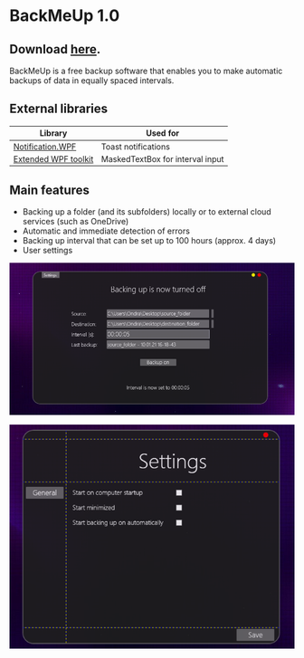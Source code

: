 # BackMeUp 1.0

## Download [here](https://www.mediafire.com/file/hw6ufri2cn75mek/BackMeUp_1.0.rar/file).

BackMeUp is a free backup software that enables you to make automatic backups of data in equally spaced intervals.

## External libraries

| Library  | Used for |
| ------------- | ------------- |
| [Notification.WPF](https://github.com/Federerer/Notifications.Wpf) | Toast notifications |
| [Extended WPF toolkit](https://github.com/xceedsoftware/wpftoolkit/) | MaskedTextBox for interval input |


## Main features

* Backing up a folder (and its subfolders) locally or to external cloud services (such as OneDrive)
* Automatic and immediate detection of errors
* Backing up interval that can be set up to 100 hours (approx. 4 days)
* User settings

![](https://github.com/ondrejsvorc/BackMeUp/blob/main/ReadMe%20Pictures/mainWindow.PNG)

<p align="center">
  <img src="https://github.com/ondrejsvorc/BackMeUp/blob/main/ReadMe%20Pictures/settingsWindow.PNG"/>
</p>
